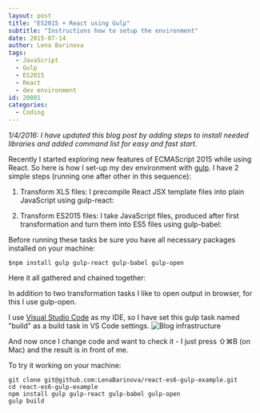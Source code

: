 ```yaml
---
layout: post
title: "ES2015 + React using Gulp"
subtitle: "Instructions how to setup the environment"
date: 2015-07-14
author: Lena Barinova
tags:
  - JavaScript
  - Gulp
  - ES2015
  - React
  - dev environment
id: 20001
categories:
  - Coding
---
```


_1/4/2016: I have updated this blog post by adding steps to install needed libraries and added command list for easy and fast start._ 

Recently I started exploring new features of ECMAScript 2015 while using React. So here is how I set-up my dev environment with [gulp](http://gulpjs.com/).
I have 2 simple steps  (running one after other in this sequence):

1. Transform XLS files: I precompile React JSX template files into plain JavaScript using gulp-react:
  <script src="https://gist.github.com/LenaBarinova/b7b58c270e3e560056b3.js"></script>

2. Transform ES2015 files: I take JavaScript files, produced after first transformation and turn them into ES5 files using gulp-babel:
  <script src="https://gist.github.com/LenaBarinova/7245b2c53e06eb8772ab.js"></script>

Before running these tasks be sure you have all necessary packages installed on your machine:

~~~
$npm install gulp gulp-react gulp-babel gulp-open
~~~

Here it all gathered and chained together:
<script src="https://gist.github.com/LenaBarinova/95b2d933b6f75d6cc495.js"></script>

In addition to two transformation tasks I like to open output in browser, for this I use gulp-open.

I use [Visual Studio Code](https://code.visualstudio.com/) as my IDE, so I have set this gulp task named "build" as a build task in VS Code settings.
<img src="{{ site.baseurl }}/img/post_img/vs-code-settings.png" alt="Blog infrastructure" class="right" />

And now once I change code and want to check it - I just press ⇧⌘B (on Mac) and the result is in front of me.

To try it working on your machine:

~~~
git clone git@github.com:LenaBarinova/react-es6-gulp-example.git
cd react-es6-gulp-example
npm install gulp gulp-react gulp-babel gulp-open
gulp build
~~~
